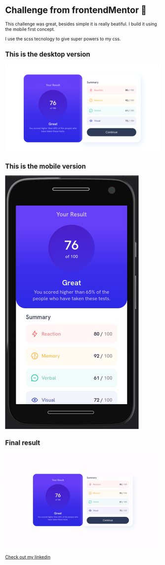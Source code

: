 # Challenge from frontendMentor :notebook:

This challenge was great, besides simple it is really beatiful. I build it using the mobile first concept.

I use the scss tecnology to give super powers to my css. 


## This is the desktop version

![Desktop version](public/images/demo/desktop.png)


## This is the mobile version

![Mobile version](public/images/demo/mobile.png)


## Final result

![Full demonstration](public/images/demo/front.gif)


[Check out my linkedin](https://www.linkedin.com/in/anderson-cesar-5418151b3/)

